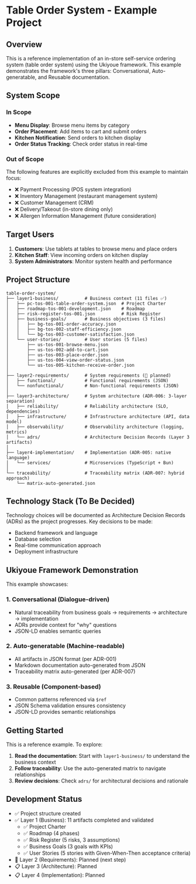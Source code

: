 # Table Order System - Example Project

## Overview

This is a reference implementation of an in-store self-service ordering system (table order system) using the Ukiyoue framework. This example demonstrates the framework's three pillars: Conversational, Auto-generatable, and Reusable documentation.

## System Scope

### In Scope

- **Menu Display**: Browse menu items by category
- **Order Placement**: Add items to cart and submit orders
- **Kitchen Notification**: Send orders to kitchen display
- **Order Status Tracking**: Check order status in real-time

### Out of Scope

The following features are explicitly excluded from this example to maintain focus:

- ❌ Payment Processing (POS system integration)
- ❌ Inventory Management (restaurant management system)
- ❌ Customer Management (CRM)
- ❌ Delivery/Takeout (in-store dining only)
- ❌ Allergen Information Management (future consideration)

## Target Users

1. **Customers**: Use tablets at tables to browse menu and place orders
2. **Kitchen Staff**: View incoming orders on kitchen display
3. **System Administrators**: Monitor system health and performance

## Project Structure

```text
table-order-system/
├── layer1-business/          # Business context (11 files ✅)
│   ├── pc-tos-001-table-order-system.json  # Project Charter
│   ├── roadmap-tos-001-development.json    # Roadmap
│   ├── risk-register-tos-001.json          # Risk Register
│   ├── business-goals/       # Business objectives (3 files)
│   │   ├── bg-tos-001-order-accuracy.json
│   │   ├── bg-tos-002-staff-efficiency.json
│   │   └── bg-tos-003-customer-satisfaction.json
│   └── user-stories/         # User stories (5 files)
│       ├── us-tos-001-browse-menu.json
│       ├── us-tos-002-add-to-cart.json
│       ├── us-tos-003-place-order.json
│       ├── us-tos-004-view-order-status.json
│       └── us-tos-005-kitchen-receive-order.json
│
├── layer2-requirements/      # System requirements (🚧 planned)
│   ├── functional/           # Functional requirements (JSON)
│   └── nonfunctional/        # Non-functional requirements (JSON)
│
├── layer3-architecture/      # System architecture (ADR-006: 3-layer separation)
│   ├── reliability/          # Reliability architecture (SLO, dependencies)
│   ├── infrastructure/       # Infrastructure architecture (API, data model)
│   ├── observability/        # Observability architecture (logging, metrics)
│   └── adrs/                 # Architecture Decision Records (Layer 3 artifacts)
│
├── layer4-implementation/    # Implementation (ADR-005: native language)
│   └── services/             # Microservices (TypeScript + Bun)
│
└── traceability/             # Traceability matrix (ADR-007: hybrid approach)
    └── matrix-auto-generated.json
```

## Technology Stack (To Be Decided)

Technology choices will be documented as Architecture Decision Records (ADRs) as the project progresses. Key decisions to be made:

- Backend framework and language
- Database selection
- Real-time communication approach
- Deployment infrastructure

## Ukiyoue Framework Demonstration

This example showcases:

### 1. Conversational (Dialogue-driven)

- Natural traceability from business goals → requirements → architecture → implementation
- ADRs provide context for "why" questions
- JSON-LD enables semantic queries

### 2. Auto-generatable (Machine-readable)

- All artifacts in JSON format (per ADR-001)
- Markdown documentation auto-generated from JSON
- Traceability matrix auto-generated (per ADR-007)

### 3. Reusable (Component-based)

- Common patterns referenced via `$ref`
- JSON Schema validation ensures consistency
- JSON-LD provides semantic relationships

## Getting Started

This is a reference example. To explore:

1. **Read the documentation**: Start with `layer1-business/` to understand the business context
2. **Follow traceability**: Use the auto-generated matrix to navigate relationships
3. **Review decisions**: Check `adrs/` for architectural decisions and rationale

## Development Status

- ✅ Project structure created
- ✅ Layer 1 (Business): 11 artifacts completed and validated
  - ✅ Project Charter
  - ✅ Roadmap (4 phases)
  - ✅ Risk Register (5 risks, 3 assumptions)
  - ✅ Business Goals (3 goals with KPIs)
  - ✅ User Stories (5 stories with Given-When-Then acceptance criteria)
- 🚧 Layer 2 (Requirements): Planned (next step)
- 📋 Layer 3 (Architecture): Planned
- 📋 Layer 4 (Implementation): Planned
